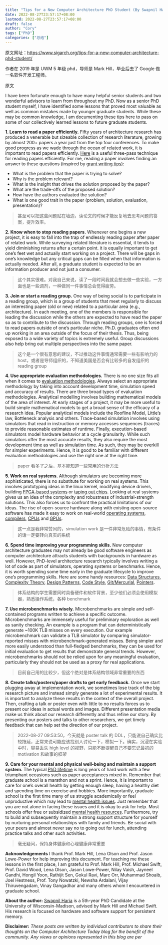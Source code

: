 ```yaml
---
title: "Tips for a New Computer Architecture PhD Student (By Swapnil Haria)"
date: 2022-08-27T23:57:17+08:00
lastmod: 2022-08-27T23:57:17+08:00
draft: false
author: "Cory"
tags: ["PhD"]
categories: ["总结"]
---
```


原文网址：https://www.sigarch.org/tips-for-a-new-computer-architecture-phd-student/

作者在 2019 年是 UWM 5 年级 phd，导师是 Mark Hill，毕业后去了 Google 做一名软件开发工程师。

原文

I have been fortunate enough to have many helpful senior students and two wonderful advisors to learn from throughout my PhD. Now as a senior PhD student myself, I have identified some lessons that proved most valuable as well as common mistakes made by younger graduate students. While these may be common knowledge, I am documenting these tips here to pass on some of our collectively learned lessons to future graduate students.

**1. Learn to read a paper efficiently.**
Fifty years of architecture research has produced a venerable but sizeable collection of research literature, growing by almost 200+ papers a year just from the top four conferences. To make good progress as we wade through the ocean of related work, it is important to read papers efficiently. [Here](http://ccr.sigcomm.org/online/files/p83-keshavA.pdf) is a useful three-pass technique for reading papers efficiently. For me, reading a paper involves finding an answer to these questions (inspired by [grant writing tips](http://pages.cs.wisc.edu/~markhill/grant-tips.html)):

- What is the problem that the paper is trying to solve?
- Why is the problem relevant?
- What is the insight that drives the solution proposed by the paper?
- What are the trade-offs of the proposed solution?
- How have the authors evaluated the solution?
- What is one good trait in the paper (problem, solution, evaluation, presentation)?

> 甚至可以把这些问题贴在墙边，读论文的时候才能反复地去思考问题的答案，提升效率。

**2. Know when to stop reading papers.**
Whenever one begins a new project, it is easy to fall into the trap of endlessly reading paper after paper of related work. While surveying related literature is essential, it tends to yield diminishing returns after a certain point.  it is equally important to get one’s feet wet and actually start working on a project. There will be gaps in one’s knowledge but any critical gaps can be filled when that information is actually needed. After all, a graduate student is expected to be an information producer and not just a consumer.

> 这个其实很难。对我自己来说，读了一段时间我就会想去做一些实验，一方面也是一些调剂，一种做同一件事情总会觉得疲劳。

**3. Join or start a reading group.**
One way of being social is to participate in a reading group, which is a group of students that meet regularly to discuss an interesting paper (old or new) related to a particular area (e.g., architecture). In each meeting, one of the members is responsible for leading the discussion while the others are expected to have read the paper so as to contribute to the discussion. Through reading groups, one is forced to read papers outside of one’s particular niche. Ph.D. graduates often end up working in an area outside of the focus of their thesis. Thus, being exposed to a wide variety of topics is extremely useful. Group discussions also help bring out multiple perspectives into the same paper.

> 这个是一个很有意思的建议，不过推动这件事情通常需要一些有影响力的 host，或者是导师组织的，不知道美国是否会有比较多的自发组织的 reading group

**4. Use appropriate evaluation methodologies.**
There is no one size fits all when it comes to [evaluation methodologies](https://www.morganclaypool.com/doi/abs/10.2200/S00273ED1V01Y201006CAC010). Always select an appropriate methodology by taking into account development time, simulation speed and accuracy of results. There are three broad types of evaluation methodologies. Analytical modelling involves building mathematical models of the area of interest. At early stages of a project, it may be more useful to build simple mathematical models to get a broad sense of the efficacy of a research idea. Popular analytical models include the Roofline Model, Little’s law, Bottleneck analysis and others. Trace-based simulation involves using simulators that read in instruction or memory accesses sequences (traces) to provide reasonable estimates of runtime. Finally, execution-based simulators model hardware behavior at a cycle granularity. While such simulators offer the most accurate results, they also require the most development time as well as simulation time. As such, they may be overkill for simpler experiments. Hence, it is good to be familiar with different evaluation methodologies and use the right one at the right time.

> paper 看多了之后，基本能知道一些常用的分析方法

**5. Work on real systems.**
Although simulators are becoming more sophisticated, there is no substitute for working on real systems. This involves prototyping ideas in the linux kernel, modifying device drivers, building [FPGA-based systems](https://rise.cs.berkeley.edu/projects/firesim/) or [taping out chips](https://mshahrad.github.io/openpiton-asplos16.html). Looking at real systems gives us an idea of the complexity and robustness of industrial-strength solutions. This also forces us to confront the practical limitations of our ideas. The rise of open-source hardware along with existing open-source software has made it easy to work on real-world [operating systems](https://www.linux.org/), [compilers](https://llvm.org/), [CPUs](https://riscv.org/) and [GPUs](http://miaowgpu.org/).

> 这一点是我非常赞同的，simulation work 是一件非常危险的事情，有条件的话一定要转向真实的系统

**6. Spend time improving your programming skills.**
New computer architecture graduates may not already be good software engineers as computer architecture attracts students with backgrounds in hardware as well. However, PhD-level architecture research typically involves writing a lot of code as part of simulators, operating systems or benchmarks. Hence, it is worth spending some time early in the graduate lifecycle to improve one’s programming skills. Here are some handy resources:
[Data Structures](http://cs-www.cs.yale.edu/homes/aspnes/classes/223/notes.pdf), [Complexity Theory](http://bigocheatsheet.com/), [Design Patterns](http://pages.cs.wisc.edu/~swapnilh/resources/design-pattern-scard.pdf), [Code Style](http://google.github.io/styleguide/), [Git/Mercurial](http://rogerdudler.github.io/git-guide/), [Pointers](http://cslibrary.stanford.edu/102/PointersAndMemory.pdf).

> 体系结构的学生需要同时具备硬件和软件背景，至少他们必须会使用模拟器，熟悉操作系统，各种 benchmark

**7. Use microbenchmarks wisely.**
Microbenchmarks are simple and self-contained programs written to achieve a specific outcome. Microbenchmarks are immensely useful for preliminary exploration as well as sanity checking. An example is a program that can deterministically generate  ~100K TLB misses on every execution. Our example microbenchmark can validate a TLB simulator by comparing simulator-reported misses with microbenchmark-generated misses. Being simpler and more easily understood than full-fledged benchmarks, they can be used for initial evaluation to get results that demonstrate general trends. However, microbenchmarks should not be relied upon for any meaningful evaluation, particularly they should not be used as a proxy for real applications.

> 目前自己用的比较少，但这个绝对是体系结构领域非常重要的东西

**8. Create talks/posters/paper drafts to get early feedback.**
Once we start plugging away at implementation work, we sometimes lose track of the big research picture and instead simply generate a lot of experimental results. It is important to analyze these results in the context of the overall project. Then, crafting a talk or poster even with little to no results forces us to present our ideas in actual words and images. Different presentation media make us think about our research differently and thus refine our story. By presenting our posters and talks to other researchers, we get timely feedback that can help set the direction of our project.

> 2022-08-27 09:53:50，今天就是 poster talk 的 DDL，只能说自己确实比较拖延，正常来说可能应该找别人讨论一下，模拟一下。确实，沉浸在实验中时，容易丢失 high level 的视野，只能不断提醒自己不要忘记最初的 motivation 和故事的框架

**9. Care for your mental and physical well-being and maintain a support system.**
The typical [PhD lifetime](http://phdcomics.com/comics/archive.php?comicid=125) is long years of hard work with a few triumphant occasions such as paper acceptances mixed in. Remember that graduate school is a marathon and not a sprint. Hence, it is important to care for one’s overall health by getting enough sleep, having a healthy diet and spending time on exercise and hobbies. More importantly, graduate school is the first time many of us struggle academically or feel unproductive which may lead to [mental health issues](https://www.theatlantic.com/education/archive/2018/11/anxiety-depression-mental-health-graduate-school/576769/). Just remember that you are not alone in facing these issues and it is okay to ask for help. Most schools offer free or subsidized [mental health resources](https://www.uhs.wisc.edu/mental-health/). Furthermore, try to build and subsequently maintain a strong support structure for yourself by nurturing personal relationships with family and friends. Be social with your peers and almost never say no to going out for lunch, attending practice talks and other such activities.

> 毫无疑问，保持身体健康和心理健康非常重要

**Acknowledgements**
I thank Prof. Mark Hill, Lena Olson and Prof. Jason Lowe-Power for help improving this document. For teaching me these lessons in the first place, I am grateful to Prof. Mark Hill, Prof. Michael Swift, Prof. David Wood, Lena Olson, Jason Lowe-Power, Nilay Vaish, Jayneel Gandhi, Hongil Yoon, Rathijit Sen, Gokul Ravi, Marc Orr, Muhammad Shoaib, Joel Hestness, Prof. Tony Nowatzki, Newsha Ardalani, Vijay Thiruvengadam, Vinay Gangadhar and many others whom I encountered in graduate school.

**About the author:** [Swapnil Haria](http://pages.cs.wisc.edu/~swapnilh/) is a 5th-year PhD Candidate at the University of Wisconsin-Madison, advised by Mark Hill and Michael Swift. His research is focused on hardware and software support for persistent memory.

**Disclaimer:** *These posts are written by individual contributors to share their thoughts on the Computer Architecture Today blog for the benefit of the community. Any views or opinions represented in this blog are per*